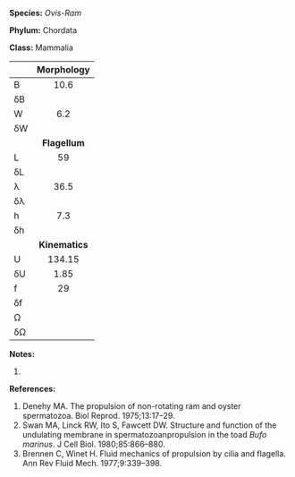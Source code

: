 **Species:** *Ovis-Ram*

**Phylum:** Chordata

**Class:** Mammalia

|    | **Morphology** |
|:-- | :------------: |
| B  | 10.6 |
| δB |  |
| W  | 6.2 |
| δW |  |
|    | **Flagellum** |
| L  | 59 |
| δL |  |
| λ  | 36.5 |
| δλ |  |
| h  | 7.3 |
| δh |  |
|    | **Kinematics** |
| U  | 134.15 |
| δU | 1.85 |
| f  | 29 |
| δf |  |
| Ω  |  |
| δΩ |  |

**Notes:**

1.

**References:**

1. Denehy MA.  The propulsion of non-rotating ram and oyster spermatozoa.  Biol Reprod. 1975;13:17–29.
1. Swan MA, Linck RW, Ito S, Fawcett DW.  Structure and function of the undulating membrane in spermatozoanpropulsion in the toad *Bufo marinus*.  J Cell Biol. 1980;85:866–880.
1. Brennen C, Winet H.  Fluid mechanics of propulsion by cilia and flagella.  Ann Rev Fluid Mech. 1977;9:339–398.
